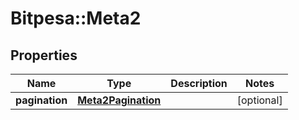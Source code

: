 # Bitpesa::Meta2

## Properties
Name | Type | Description | Notes
------------ | ------------- | ------------- | -------------
**pagination** | [**Meta2Pagination**](Meta2Pagination.md) |  | [optional] 


